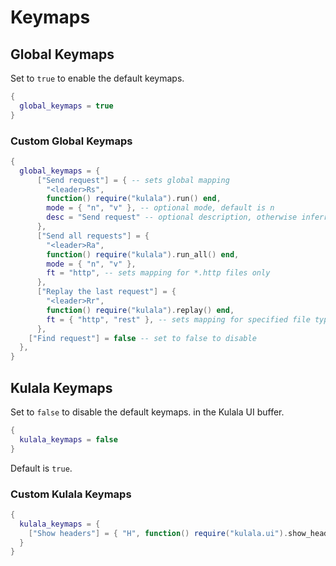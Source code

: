 # Keymaps

## Global Keymaps

Set to `true` to enable the default keymaps.

```lua
{
  global_keymaps = true
}
```

### Custom Global Keymaps

```lua
{
  global_keymaps = {
      ["Send request"] = { -- sets global mapping
        "<leader>Rs",
        function() require("kulala").run() end,
        mode = { "n", "v" }, -- optional mode, default is n
        desc = "Send request" -- optional description, otherwise inferred from the key
      },
      ["Send all requests"] = {
        "<leader>Ra",
        function() require("kulala").run_all() end,
        mode = { "n", "v" },
        ft = "http", -- sets mapping for *.http files only
      },
      ["Replay the last request"] = {
        "<leader>Rr",
        function() require("kulala").replay() end,
        ft = { "http", "rest" }, -- sets mapping for specified file types
      },
    ["Find request"] = false -- set to false to disable
  },
}
```

## Kulala Keymaps

Set to `false` to disable the default keymaps.
in the Kulala UI buffer.

```lua
{
  kulala_keymaps = false
}
```

Default is `true`.

### Custom Kulala Keymaps

```lua
{
  kulala_keymaps = {
    ["Show headers"] = { "H", function() require("kulala.ui").show_headers() end, },
  }
}
```
